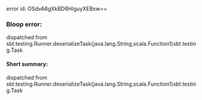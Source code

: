 error id: OSdvA6gXkBD6HIguyXEBxw==
### Bloop error:

dispatched from sbt.testing.Runner.deserializeTask(java.lang.String,scala.Function1)sbt.testing.Task
#### Short summary: 

dispatched from sbt.testing.Runner.deserializeTask(java.lang.String,scala.Function1)sbt.testing.Task